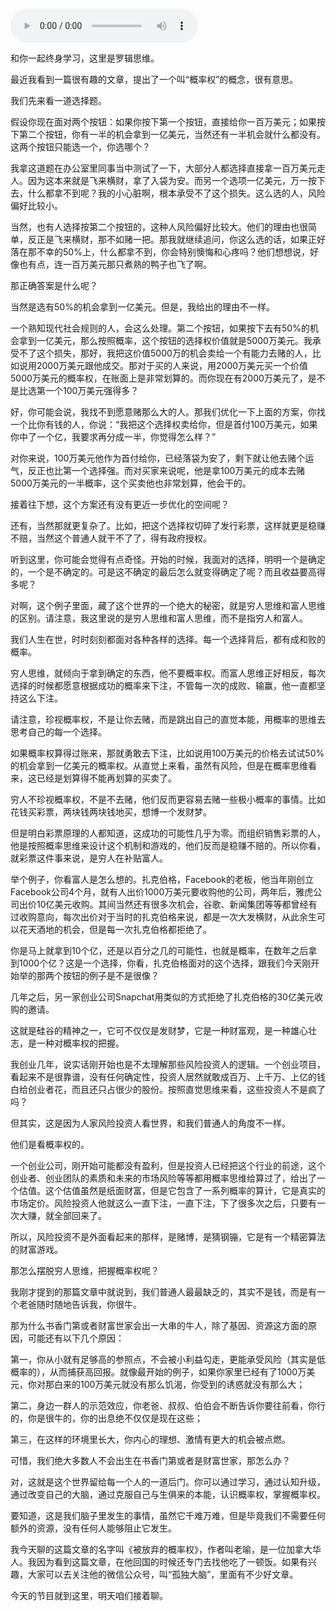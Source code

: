 <audio src="http://igetoss.cdn.igetget.com/mp3/201703/21/201703211959203021862692.mp3" controls="controls">您的浏览器不支持 audio 标签。</audio><p>和你一起终身学习，这里是罗辑思维。</p><p>最近我看到一篇很有趣的文章，提出了一个叫“概率权”的概念，很有意思。</p><p>我们先来看一道选择题。</p><p>假设你现在面对两个按钮：如果你按下第一个按钮，直接给你一百万美元；如果按下第二个按钮，你有一半的机会拿到一亿美元，当然还有一半机会就什么都没有。这两个按钮只能选一个，你选哪个？&nbsp;</p><p>我拿这道题在办公室里同事当中测试了一下，大部分人都选择直接拿一百万美元走人。因为这本来就是飞来横财，拿了入袋为安。而另一个选项一亿美元，万一按下去，什么都拿不到呢？我的小心脏啊，根本承受不了这个损失。这么选的人，风险偏好比较小。</p><p>当然，也有人选择按第二个按钮的，这种人风险偏好比较大。他们的理由也很简单，反正是飞来横财，那不如赌一把。那我就继续追问，你这么选的话，如果正好落在那不幸的50%上，什么都拿不到，你会特别懊悔和心疼吗？他们想想说，好像也有点，连一百万美元那只煮熟的鸭子也飞了啊。</p><p>那正确答案是什么呢？</p><p>当然是选有50%的机会拿到一亿美元。但是，我给出的理由不一样。</p><p>一个熟知现代社会规则的人，会这么处理。第二个按钮，如果按下去有50%的机会拿到一亿美元，那么按照概率，这个按钮的选择权价值就是5000万美元。我承受不了这个损失，那好，我把这价值5000万的机会卖给一个有能力去赌的人，比如说用2000万美元跟他成交。那对于买的人来说，用2000万美元买一个价值5000万美元的概率权，在账面上是非常划算的。而你现在有2000万美元了，是不是比选第一个100万美元强得多？</p><p>好，你可能会说，我找不到愿意赌那么大的人。那我们优化一下上面的方案，你找一个比你有钱的人，你说：“我把这个选择权卖给你，但是首付100万美元，如果你中了一个亿，我要求再分成一半，你觉得怎么样？”</p><p>对你来说，100万美元他作为首付给你，已经落袋为安了，剩下就让他去赌个运气，反正也比第一个选择强。而对买家来说呢，他是拿100万美元的成本去赌5000万美元的一半概率，这个买卖他也非常划算，他会干的。</p><p>接着往下想，这个方案还有没有更近一步优化的空间呢？</p><p>还有，当然那就更复杂了。比如，把这个选择权切碎了发行彩票，这样就更是稳赚不赔，当然这个普通人就干不了了，得有政府授权。</p><p>听到这里，你可能会觉得有点奇怪。开始的时候，我面对的选择，明明一个是确定的，一个是不确定的。可是这不确定的最后怎么就变得确定了呢？而且收益要高得多呢？</p><p>对啊，这个例子里面，藏了这个世界的一个绝大的秘密，就是穷人思维和富人思维的区别。请注意，我这里说的是穷人思维和富人思维，而不是指穷人和富人。</p><p>我们人生在世，时时刻刻都面对各种各样的选择。每一个选择背后，都有成和败的概率。</p><p>穷人思维，就倾向于拿到确定的东西，他不要概率权。而富人思维正好相反，每次选择的时候都愿意根据成功的概率来下注，不管每一次的成败、输赢，他一直都坚持这么下注。</p><p>请注意，珍视概率权，不是让你去赌，而是跳出自己的直觉本能，用概率的思维去思考自己的每一个选择。</p><p>如果概率权算得过账来，那就勇敢去下注，比如说用100万美元的价格去试试50%的机会拿到一亿美元的概率权。从直觉上来看，虽然有风险，但是在概率思维看来，这已经是划算得不能再划算的买卖了。</p><p>穷人不珍视概率权，不是不去赌，他们反而更容易去赌一些极小概率的事情。比如花钱买彩票，两块钱两块钱地买，想博一个发财梦。</p><p>但是明白彩票原理的人都知道，这成功的可能性几乎为零。而组织销售彩票的人，他是按照概率思维来设计这个机制和游戏的，他们反而是稳赚不赔的。所以你看，就彩票这件事来说，是穷人在补贴富人。</p><p>举个例子，你看富人是怎么想的。扎克伯格，Facebook的老板，他当年刚创立Facebook公司4个月，就有人出价1000万美元要收购他的公司，两年后，雅虎公司出价10亿美元收购。其间当然还有很多次机会，谷歌、新闻集团等等都曾经有过收购意向，每次出价对于当时的扎克伯格来说，都是一次大发横财，从此余生可以花天酒地的机会，但是每一次扎克伯格都拒绝了。</p><p>你是马上就拿到10个亿，还是以百分之几的可能性，也就是概率，在数年之后拿到1000个亿？这是一个选择，你看，扎克伯格面对的这个选择，跟我们今天刚开始举的那两个按钮的例子是不是很像？</p><p>几年之后，另一家创业公司Snapchat用类似的方式拒绝了扎克伯格的30亿美元收购的邀请。</p><p>这就是硅谷的精神之一，它可不仅仅是发财梦，它是一种财富观，是一种雄心壮志，是一种对概率权的把握。</p><p>我创业几年，说实话刚开始也是不太理解那些风险投资人的逻辑。一个创业项目，看起来不是很靠谱，没有任何确定性，投资人居然就敢成百万、上千万、上亿的钱白给创业者花，而且还只占很少的股份。按照直觉思维来看，这些投资人不是疯了吗？</p><p>但其实，这是因为人家风险投资人看世界，和我们普通人的角度不一样。</p><p>他们是看概率权的。</p><p>一个创业公司，刚开始可能都没有盈利，但是投资人已经把这个行业的前途，这个创业者、创业团队的素质和未来的市场风险等等都用概率思维给算过了，给出了一个估值。这个估值虽然是纸面财富，但是它包含了一系列概率的算计，它是真实的市场定价。风险投资人他就这么一直下注，一直下注，下了很多次之后，只要有一次大赚，就全部回来了。</p><p>所以，风险投资不是外面看起来的那样，是赌博，是猜钢镚，它是有一个精密算法的财富游戏。</p><p>那怎么摆脱穷人思维，把握概率权呢？</p><p>我刚才提到的那篇文章中就说到，我们普通人最最缺乏的，其实不是钱，而是有一个老爸随时随地告诉我，你很牛。</p><p>那为什么书香门第或者财富世家会出一大串的牛人，除了基因、资源这方面的原因，可能还有以下几个原因：</p><p>第一，你从小就有足够高的参照点，不会被小利益勾走，更能承受风险（其实是低概率的），从而捕获高回报。就像最开始的例子，如果你家里已经有了1000万美元，你对那白来的100万美元就没有那么饥渴，你受到的诱惑就没有那么大；</p><p>第二，身边一群人的示范效应，你老爸、叔叔、伯伯会不断告诉你要往前看，你行的，你是很牛的，你的出息绝不仅仅是现在这些；</p><p>第三，在这样的环境里长大，你内心的理想、激情有更大的机会被点燃。</p><p>可惜，我们绝大多数人不会出生在书香门第或者是财富世家，那怎么办？</p><p>对，这就是这个世界留给每一个人的一道后门。你可以通过学习，通过认知升级，通过改变自己的大脑，通过克服自己与生俱来的本能，认识概率权，掌握概率权。</p><p>要知道，这是我们脑子里发生的事情，虽然它千难万难，但是毕竟我们不需要任何额外的资源，没有任何人能够阻止它发生。</p><p>我今天聊的这篇文章的名字叫《被放弃的概率权》，作者叫老喻，是一位加拿大华人。我因为看到这篇文章，在他回国的时候还专门去找他吃了一顿饭。如果有兴趣，大家可以去关注他的微信公众号，叫“孤独大脑”，里面有不少好文章。</p><p>今天的节目就到这里，明天咱们接着聊。</p>